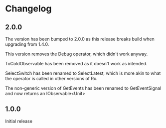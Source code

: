 # Changelog

## 2.0.0

The version has been bumped to 2.0.0 as this release breaks build when upgrading from 1.4.0.

This version removes the Debug operator, which didn't work anyway.

ToColdObservable has been removed as it doesn't work as intended.

SelectSwitch has been renamed to SelectLatest, which is more akin to what the operator is called in other versions of Rx.

The non-generic version of GetEvents has been renamed to GetEventSignal and now returns an IObservable&lt;Unit&gt;

## 1.0.0

Initial release